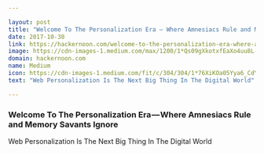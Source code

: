 ```yaml
---

layout: post
title: "Welcome To The Personalization Era — Where Amnesiacs Rule and Memory Savants Ignore"
date: 2017-10-30
link: https://hackernoon.com/welcome-to-the-personalization-era-where-amnesiacs-rule-and-memory-savants-ignore-bfc6b1256382?source=rss------machine_learning-5
image: https://cdn-images-1.medium.com/max/1200/1*Qs09gXkotxfEaXo4uu8L-A.jpeg
domain: hackernoon.com
name: Medium
icon: https://cdn-images-1.medium.com/fit/c/304/304/1*76XiKOa05Yya6_CdYX8pVg.jpeg
text: "Web Personalization Is The Next Big Thing In The Digital World"

---
```


### Welcome To The Personalization Era — Where Amnesiacs Rule and Memory Savants Ignore

Web Personalization Is The Next Big Thing In The Digital World